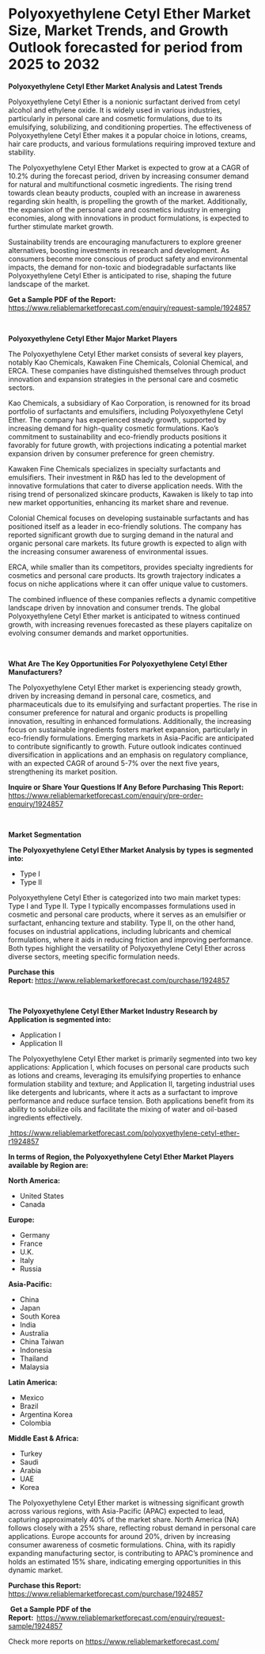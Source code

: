 <p><h1>Polyoxyethylene Cetyl Ether Market Size, Market Trends, and Growth Outlook forecasted for period from 2025 to 2032</h1></p><p><strong>Polyoxyethylene Cetyl Ether Market Analysis and Latest Trends</strong></p>
<p><p>Polyoxyethylene Cetyl Ether is a nonionic surfactant derived from cetyl alcohol and ethylene oxide. It is widely used in various industries, particularly in personal care and cosmetic formulations, due to its emulsifying, solubilizing, and conditioning properties. The effectiveness of Polyoxyethylene Cetyl Ether makes it a popular choice in lotions, creams, hair care products, and various formulations requiring improved texture and stability.</p><p>The Polyoxyethylene Cetyl Ether Market is expected to grow at a CAGR of 10.2% during the forecast period, driven by increasing consumer demand for natural and multifunctional cosmetic ingredients. The rising trend towards clean beauty products, coupled with an increase in awareness regarding skin health, is propelling the growth of the market. Additionally, the expansion of the personal care and cosmetics industry in emerging economies, along with innovations in product formulations, is expected to further stimulate market growth.</p><p>Sustainability trends are encouraging manufacturers to explore greener alternatives, boosting investments in research and development. As consumers become more conscious of product safety and environmental impacts, the demand for non-toxic and biodegradable surfactants like Polyoxyethylene Cetyl Ether is anticipated to rise, shaping the future landscape of the market.</p></p>
<p><strong>Get a Sample PDF of the Report:&nbsp;</strong> <a href="https://www.reliablemarketforecast.com/enquiry/request-sample/1924857?utm_campaign=1833&utm_medium=2&utm_source=Github&utm_content=ia&utm_term=14012025&utm_id=polyoxyethylene-cetyl-ether">https://www.reliablemarketforecast.com/enquiry/request-sample/1924857</a></p>
<p>&nbsp;</p>
<p><strong>Polyoxyethylene Cetyl Ether Major Market Players</strong></p>
<p><p>The Polyoxyethylene Cetyl Ether market consists of several key players, notably Kao Chemicals, Kawaken Fine Chemicals, Colonial Chemical, and ERCA. These companies have distinguished themselves through product innovation and expansion strategies in the personal care and cosmetic sectors.</p><p>Kao Chemicals, a subsidiary of Kao Corporation, is renowned for its broad portfolio of surfactants and emulsifiers, including Polyoxyethylene Cetyl Ether. The company has experienced steady growth, supported by increasing demand for high-quality cosmetic formulations. Kao’s commitment to sustainability and eco-friendly products positions it favorably for future growth, with projections indicating a potential market expansion driven by consumer preference for green chemistry.</p><p>Kawaken Fine Chemicals specializes in specialty surfactants and emulsifiers. Their investment in R&D has led to the development of innovative formulations that cater to diverse application needs. With the rising trend of personalized skincare products, Kawaken is likely to tap into new market opportunities, enhancing its market share and revenue.</p><p>Colonial Chemical focuses on developing sustainable surfactants and has positioned itself as a leader in eco-friendly solutions. The company has reported significant growth due to surging demand in the natural and organic personal care markets. Its future growth is expected to align with the increasing consumer awareness of environmental issues.</p><p>ERCA, while smaller than its competitors, provides specialty ingredients for cosmetics and personal care products. Its growth trajectory indicates a focus on niche applications where it can offer unique value to customers.</p><p>The combined influence of these companies reflects a dynamic competitive landscape driven by innovation and consumer trends. The global Polyoxyethylene Cetyl Ether market is anticipated to witness continued growth, with increasing revenues forecasted as these players capitalize on evolving consumer demands and market opportunities.</p></p>
<p>&nbsp;</p>
<p><strong>What Are The Key Opportunities For Polyoxyethylene Cetyl Ether Manufacturers?</strong></p>
<p><p>The Polyoxyethylene Cetyl Ether market is experiencing steady growth, driven by increasing demand in personal care, cosmetics, and pharmaceuticals due to its emulsifying and surfactant properties. The rise in consumer preference for natural and organic products is propelling innovation, resulting in enhanced formulations. Additionally, the increasing focus on sustainable ingredients fosters market expansion, particularly in eco-friendly formulations. Emerging markets in Asia-Pacific are anticipated to contribute significantly to growth. Future outlook indicates continued diversification in applications and an emphasis on regulatory compliance, with an expected CAGR of around 5-7% over the next five years, strengthening its market position.</p></p>
<p><strong>Inquire or Share Your Questions If Any Before Purchasing This Report:</strong> <a href="https://www.reliablemarketforecast.com/enquiry/pre-order-enquiry/1924857?utm_campaign=1833&utm_medium=2&utm_source=Github&utm_content=ia&utm_term=14012025&utm_id=polyoxyethylene-cetyl-ether">https://www.reliablemarketforecast.com/enquiry/pre-order-enquiry/1924857</a></p>
<p>&nbsp;</p>
<p><strong>Market Segmentation</strong></p>
<p><strong>The Polyoxyethylene Cetyl Ether Market Analysis by types is segmented into:</strong></p>
<p><ul><li>Type I</li><li>Type II</li></ul></p>
<p><p>Polyoxyethylene Cetyl Ether is categorized into two main market types: Type I and Type II. Type I typically encompasses formulations used in cosmetic and personal care products, where it serves as an emulsifier or surfactant, enhancing texture and stability. Type II, on the other hand, focuses on industrial applications, including lubricants and chemical formulations, where it aids in reducing friction and improving performance. Both types highlight the versatility of Polyoxyethylene Cetyl Ether across diverse sectors, meeting specific formulation needs.</p></p>
<p><strong>Purchase this Report:&nbsp;</strong><a href="https://www.reliablemarketforecast.com/purchase/1924857?utm_campaign=1833&utm_medium=2&utm_source=Github&utm_content=ia&utm_term=14012025&utm_id=polyoxyethylene-cetyl-ether">https://www.reliablemarketforecast.com/purchase/1924857</a></p>
<p>&nbsp;</p>
<p><strong>The Polyoxyethylene Cetyl Ether Market Industry Research by Application is segmented into:</strong></p>
<p><ul><li>Application I</li><li>Application II</li></ul></p>
<p><p>The Polyoxyethylene Cetyl Ether market is primarily segmented into two key applications: Application I, which focuses on personal care products such as lotions and creams, leveraging its emulsifying properties to enhance formulation stability and texture; and Application II, targeting industrial uses like detergents and lubricants, where it acts as a surfactant to improve performance and reduce surface tension. Both applications benefit from its ability to solubilize oils and facilitate the mixing of water and oil-based ingredients effectively.</p></p>
<p><a href="https://www.reliablemarketforecast.com/polyoxyethylene-cetyl-ether-r1924857?utm_campaign=1833&utm_medium=2&utm_source=Github&utm_content=ia&utm_term=14012025&utm_id=polyoxyethylene-cetyl-ether">&nbsp;https://www.reliablemarketforecast.com/polyoxyethylene-cetyl-ether-r1924857</a></p>
<p><strong>In terms of Region, the Polyoxyethylene Cetyl Ether Market Players available by Region are:</strong></p>
<p>
    <p> <strong> North America: </strong>
        <ul>
            <li>United States</li>
            <li>Canada</li>
        </ul>
        </p> 
    <p> <strong> Europe: </strong>
        <ul>
            <li>Germany</li>
            <li>France</li>
            <li>U.K.</li>
            <li>Italy</li>
            <li>Russia</li>
        </ul>
        </p> 
    <p> <strong> Asia-Pacific: </strong>
        <ul>
            <li>China</li>
            <li>Japan</li>
            <li>South Korea</li>
            <li>India</li>
            <li>Australia</li>
            <li>China Taiwan</li>
            <li>Indonesia</li>
            <li>Thailand</li>
            <li>Malaysia</li>
        </ul>
        </p> 
    <p> <strong> Latin America: </strong>
        <ul>
            <li>Mexico</li>
            <li>Brazil</li>
            <li>Argentina Korea</li>
            <li>Colombia</li>
        </ul>
        </p> 
    <p> <strong> Middle East & Africa: </strong>
        <ul>
            <li>Turkey</li>
            <li>Saudi</li>
            <li>Arabia</li>
            <li>UAE</li>
            <li>Korea</li>
        </ul>
    </p>
    </p>
<p><p>The Polyoxyethylene Cetyl Ether market is witnessing significant growth across various regions, with Asia-Pacific (APAC) expected to lead, capturing approximately 40% of the market share. North America (NA) follows closely with a 25% share, reflecting robust demand in personal care applications. Europe accounts for around 20%, driven by increasing consumer awareness of cosmetic formulations. China, with its rapidly expanding manufacturing sector, is contributing to APAC’s prominence and holds an estimated 15% share, indicating emerging opportunities in this dynamic market.</p></p>
<p><strong>Purchase this Report: </strong><a href="https://www.reliablemarketforecast.com/purchase/1924857?utm_campaign=1833&utm_medium=2&utm_source=Github&utm_content=ia&utm_term=14012025&utm_id=polyoxyethylene-cetyl-ether">https://www.reliablemarketforecast.com/purchase/1924857</a></p>
<p>&nbsp;<strong>Get a Sample PDF of the Report:&nbsp;&nbsp;</strong><a href="https://www.reliablemarketforecast.com/enquiry/request-sample/1924857?utm_campaign=1833&utm_medium=2&utm_source=Github&utm_content=ia&utm_term=14012025&utm_id=polyoxyethylene-cetyl-ether">https://www.reliablemarketforecast.com/enquiry/request-sample/1924857</a></p>
<p><strong></strong></p>
<p>Check more reports on <a href="https://www.reliablemarketforecast.com/?utm_campaign=1833&utm_medium=2&utm_source=Github&utm_content=ia&utm_term=14012025&utm_id=polyoxyethylene-cetyl-ether">https://www.reliablemarketforecast.com/</a></p>